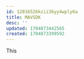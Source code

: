 ```yaml
---
id: 12016526kzii36yy4wply6a
title: MAVSDK
desc: ''
updated: 1704873442565
created: 1704873399592
---
```


This